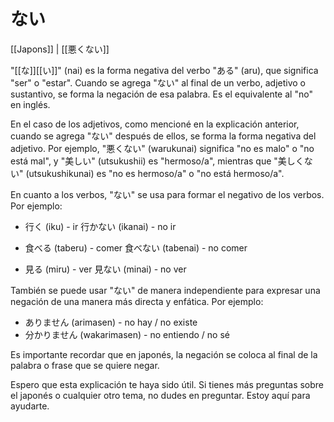# ない
[[Japons]] | [[悪くない]]

"[[な]][[い]]" (nai) es la forma negativa del verbo "ある" (aru), que significa "ser" o "estar". Cuando se agrega "ない" al final de un verbo, adjetivo o sustantivo, se forma la negación de esa palabra. Es el equivalente al "no" en inglés.

En el caso de los adjetivos, como mencioné en la explicación anterior, cuando se agrega "ない" después de ellos, se forma la forma negativa del adjetivo. Por ejemplo, "悪くない" (warukunai) significa "no es malo" o "no está mal", y "美しい" (utsukushii) es "hermoso/a", mientras que "美しくない" (utsukushikunai) es "no es hermoso/a" o "no está hermoso/a".

En cuanto a los verbos, "ない" se usa para formar el negativo de los verbos. Por ejemplo:

- 行く (iku) - ir 行かない (ikanai) - no ir
    
- 食べる (taberu) - comer 食べない (tabenai) - no comer
    
- 見る (miru) - ver 見ない (minai) - no ver
    

También se puede usar "ない" de manera independiente para expresar una negación de una manera más directa y enfática. Por ejemplo:

- ありません (arimasen) - no hay / no existe
- 分かりません (wakarimasen) - no entiendo / no sé

Es importante recordar que en japonés, la negación se coloca al final de la palabra o frase que se quiere negar.

Espero que esta explicación te haya sido útil. Si tienes más preguntas sobre el japonés o cualquier otro tema, no dudes en preguntar. Estoy aquí para ayudarte.